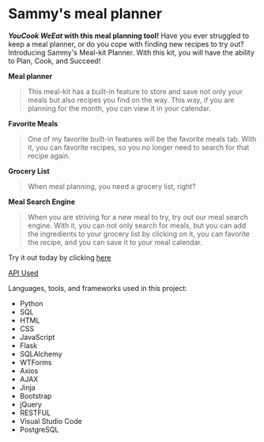 # Sammy's meal planner

***YouCook WeEat* with this meal planning tool!**
Have you ever struggled to keep a meal planner, or do you cope with finding new recipes to try out? Introducing Sammy's Meal-kit Planner. With this kit, you will have the ability to Plan, Cook, and Succeed! 

**Meal planner**
> This meal-kit has a built-in feature to store and save not only your meals but also recipes you find on the way. This way, if you are planning for the month, you can view it in your calendar.

**Favorite Meals**
> One of my favorite built-in features will be the favorite meals tab. With it, you can favorite recipes, so you no longer need to search for that recipe again. 

**Grocery List**
> When meal planning, you need a grocery list, right?

**Meal Search Engine**
> When you are striving for a new meal to try, try out our meal search engine. With it, you can not only search for meals, but you can add the ingredients to your grocery list by clicking on it, you can favorite the recipe, and you can save it to your meal calendar.

Try it out today by clicking [here](https://meads-meal-planner-app.herokuapp.com/)

[API Used](https://www.themealdb.com/api.php)

Languages, tools, and frameworks used in this project:
* Python
* SQL
* HTML
* CSS
* JavaScript
* Flask
* SQLAlchemy
* WTForms
* Axios
* AJAX
* Jinja
* Bootstrap
* jQuery
* RESTFUL
* Visual Studio Code
* PostgreSQL